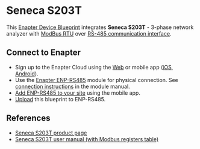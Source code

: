 # Seneca S203T

This [Enapter Device Blueprint](https://go.enapter.com/marketplace-readme) integrates **Seneca S203T** - 3-phase network analyzer with [ModBus RTU](https://go.enapter.com/developers-enapter-modbus) over [RS-485 communication interface](https://go.enapter.com/developers-enapter-rs485).

## Connect to Enapter

- Sign up to the Enapter Cloud using the [Web](https://cloud.enapter.com/) or mobile app ([iOS](https://apps.apple.com/app/id1388329910), [Android](https://play.google.com/store/apps/details?id=com.enapter&hl=en)).
- Use the [Enapter ENP-RS485](https://go.enapter.com/handbook-enp-rs485) module for physical connection. See [connection instructions](https://go.enapter.com/handbook-enp-rs485-conn) in the module manual.
- [Add ENP-RS485 to your site](https://go.enapter.com/handbook-mobile-app) using the mobile app.
- [Upload](https://go.enapter.com/developers-upload-blueprint) this blueprint to ENP-RS485.

## References

- [Seneca S203T product page](https://go.enapter.com/seneca-s230t)
- [Seneca S203T user manual (with Modbus registers table)](https://go.enapter.com/seneca-s203t-user-manual)
